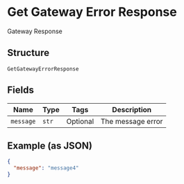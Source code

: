 
# Get Gateway Error Response

Gateway Response

## Structure

`GetGatewayErrorResponse`

## Fields

| Name | Type | Tags | Description |
|  --- | --- | --- | --- |
| `message` | `str` | Optional | The message error |

## Example (as JSON)

```json
{
  "message": "message4"
}
```

